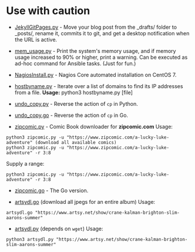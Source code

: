 # Use with caution

- [JekyllGitPages.py](https://github.com/kavishgr/MiniHacks/blob/master/JekyllGitPages.py) - Move your blog post from the _drafts/ folder to _posts/, rename it, commits it to git, and get a desktop notification when the URL is active.

- [mem_usage.py](https://github.com/kavishgr/MiniHacks/blob/master/mem_usage.py) - Print the system's memory usage, and if memory usage increased to 90% or higher, print a warning. Can be executed as ad-hoc command for Ansible tasks. (Just for fun.)

- [NagiosInstall.py](https://github.com/kavishgr/MiniHacks/blob/master/NagiosInstall.py) - Nagios Core automated installation on CentOS 7.

- [hostbyname.py](https://github.com/kavishgr/MiniHacks/blob/master/hostbyname.py) - Iterate over a list of domains to find its IP addresses from a file. **Usage:** python3 hostbyname.py [file]

- [undo_copy.py](https://github.com/kavishgr/MiniHacks/blob/master/undo_copy.py) - Reverse the action of `cp` in Python.

- [undo_copy.go](https://github.com/kavishgr/MiniHacks/blob/master/undo_copy.go) - Reverse the action of `cp` in Go.

- [zipcomic.py](https://github.com/kavishgr/MiniHacks/blob/master/zipcomic.py) - Comic Book downloader for **zipcomic.com**
Usage: 
```shell
python3 zipcomic.py -u "https://www.zipcomic.com/a-lucky-luke-adventure" (download all available comics)
python3 zipcomic.py -u "https://www.zipcomic.com/a-lucky-luke-adventure" -r 3:8
```

Supply a range:
```shell
python3 zipcomic.py -u "https://www.zipcomic.com/a-lucky-luke-adventure" -r 3:8
```

- [zipcomic.go](https://github.com/kavishgr/ZipComic-Downloader) - The Go version.

- [artsydl.go](https://github.com/kavishgr/MiniHacks/blob/master/artsydl.go)  (download all jpegs for an entire album)
Usage: 
```shell
artsydl.go "https://www.artsy.net/show/crane-kalman-brighton-slim-aarons-summer"
```

- [artsydl.py](https://github.com/kavishgr/MiniHacks/blob/master/artsydl.py) (depends on `wget`)
Usage: 
```shell
python3 artsydl.py "https://www.artsy.net/show/crane-kalman-brighton-slim-aarons-summer"
```
